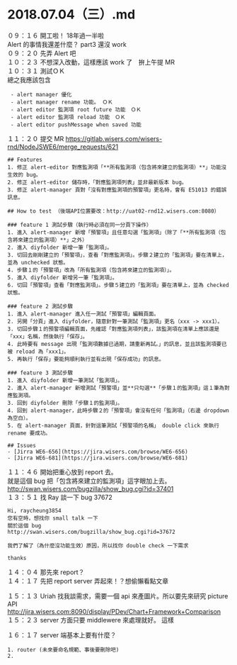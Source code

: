 # 2018.07.04（三）.md

０９：１６ 開工啦！ 18年過一半啦  
Alert 的事情我還差什麼？ part3 還沒 work  
０９：２０ 先弄 Alert 吧  
１０：２３ 不想深入改動，這樣應該 work 了　拚上午提 MR   
１０：３１ 測試ＯＫ  
總之我應該包含  
```
 - alert manager 優化
 - alert manager rename 功能。 ＯＫ
 - alert editor 監測項 root future 功能　ＯＫ
 - alert editor 監測項 reload 功能　ＯＫ
 - alert editor pushMessage when saved 功能
```
１１：２０ 提交 MR https://gitlab.wisers.com/wisers-rnd/NodeJSWE6/merge_requests/621  
```
## Features
1. 修正 alert-editor 對應監測項「**所有監測項（包含將來建立的監測項）**」功能沒生效的 bug。
2. 修正 alert-editor 儲存時，「對應監測項列表」並非最新版本 bug。
3. 修正 alert-manager 頁對「沒有對應監測項的預警項」更名時，會有 E51013 的錯誤訊息。

## How to test （後端API位置要改：http://uat02-rnd12.wisers.com:8080）

### feature 1 測試步驟（執行時必須在同一分頁下操作）
1. 進入 alert-manager 新增「預警項」且任意勾選「監測項」（除了「**所有監測項（包含將來建立的監測項）**」之外）
2. 進入 diyfolder 新增一筆「監測項」。
3. 切回去剛剛建立的「預警項」，查看「對應監測項」。步驟２建立的「監測項」要在清單上，並為 unchecked 狀態。
4. 步驟１的「預警項」改為「所有監測項（包含將來建立的監測項）」。
5. 進入 diyfolder 新增另一筆「監測項」。
6. 切回「預警項」查看「對應監測項」。步驟５建立的「監測項」要在清單上，並為 checked 狀態。

### feature 2 測試步驟
1. 進入 alert-manager 進入任一測試「預警項」編輯頁面。
2. 另開「分頁」進入 diyfolder，隨意針對一筆測試「監測項」更名（xxx -> xxx1）。
3. 切回步驟１的預警項編輯頁面，先確認「對應監測項列表」，該監測項在清單上應該還是「xxx」名稱，然後執行「保存」。
4. 此時要有 message 出現「監測項數據已過期，請重新再試。」的訊息，並且該監測項要已被 reload 為「xxx1」。
5. 再執行「保存」要能夠順利執行並有出現「保存成功」的訊息。

### feature 3 測試步驟
1. 進入 diyfolder 新增一筆測試「監測項」。
2. 進入 alert-manager 新增測試「預警項」並**只勾選**「步驟１的監測項」這１筆為對應監測項。
3. 回到 diyfolder 刪除「步驟１的監測項」。
4. 回到 alert-manager，此時步驟２的「預警項」會沒有任何「監測項」（右邊 dropdown 為空白）。
5. 在 alert-manager 頁面，針對這筆測試「預警項的名稱」 double click 來執行 rename 要成功。

## Issues
- [Jirra WE6-656](https://jira.wisers.com/browse/WE6-656)
- [Jirra WE6-681](https://jira.wisers.com/browse/WE6-681)
```

１１：４６ 開始把重心放到 report 去。  
就是這個 bug 把「包含將來建立的監測項」這字眼加上去。  
http://swan.wisers.com/bugzilla/show_bug.cgi?id=37401   
１３：５１ 找 Ray 談一下 bug 37672  
```
Hi, raycheung3854 
您有空時，想找你 small talk 一下
關於這個 bug
http://swan.wisers.com/bugzilla/show_bug.cgi?id=37672

我們了解了（為什麼沒功能生效）原因，所以找你 double check 一下需求

thanks
```

１４：０４ 那先來 report？  
１４：１７ 先把 report server 弄起來！？想偷懶看點文章  

１５：１３ Uriah 找我談需求，需要一個 api 來產圖片。所以要先來研究 picture API  
http://jira.wisers.com:8090/display/PDev/Chart+Framework+Comparison  
１５：２３ server 方面只要 middlewere 來處理就好。 這樣   

１６：１７ server 端基本上要有什麼？  
```
1. router (未來要命名規範、事後要刪除吧)
2. 
```
